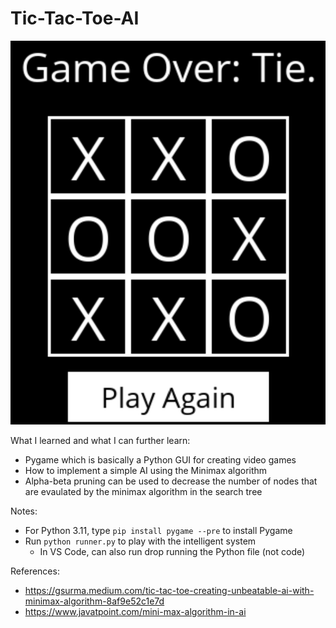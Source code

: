 # Tic-Tac-Toe-AI

![TicTacToeAI](Images/tictactoeAI.png)

What I learned and what I can further learn:
- Pygame which is basically a Python GUI for creating video games
- How to implement a simple AI using the Minimax algorithm
- Alpha-beta pruning can be used to decrease the number of nodes that are evaulated by the minimax algorithm in the search tree

Notes:
- For Python 3.11, type ```pip install pygame --pre``` to install Pygame
- Run ```python runner.py``` to play with the intelligent system
    - In VS Code, can also run drop running the Python file (not code)

References:
- https://gsurma.medium.com/tic-tac-toe-creating-unbeatable-ai-with-minimax-algorithm-8af9e52c1e7d
- https://www.javatpoint.com/mini-max-algorithm-in-ai
